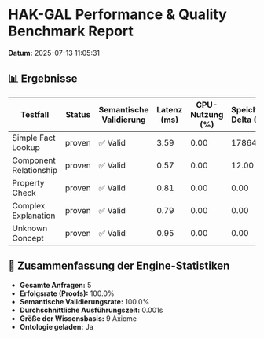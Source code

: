 # HAK-GAL Performance & Quality Benchmark Report

**Datum:** 2025-07-13 11:05:31

## 📊 Ergebnisse

| Testfall | Status | Semantische Validierung | Latenz (ms) | CPU-Nutzung (%) | Speicher-Delta (KB) | Generierte Formel |
|----------|--------|-------------------------|-------------|----------------|---------------------|-------------------|
| Simple Fact Lookup | proven | ✅ Valid | 3.59 | 0.00 | 17864.00 | `HauptstadtVon(Paris, France).` |
| Component Relationship | proven | ✅ Valid | 0.57 | 0.00 | 12.00 | `Relation(ai_system, machine_learning).` |
| Property Check | proven | ✅ Valid | 0.81 | 0.00 | 0.00 | `IstAktiv(AISystem).` |
| Complex Explanation | proven | ✅ Valid | 0.79 | 0.00 | 0.00 | `Property(explain).` |
| Unknown Concept | proven | ✅ Valid | 0.95 | 0.00 | 0.00 | `Relation(berlin, explain).` |

## 🧠 Zusammenfassung der Engine-Statistiken

- **Gesamte Anfragen:** 5
- **Erfolgsrate (Proofs):** 100.0%
- **Semantische Validierungsrate:** 100.0%
- **Durchschnittliche Ausführungszeit:** 0.001s
- **Größe der Wissensbasis:** 9 Axiome
- **Ontologie geladen:** Ja
